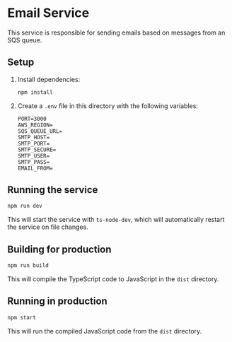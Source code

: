 # Email Service

This service is responsible for sending emails based on messages from an SQS queue.

## Setup

1.  Install dependencies:
    ```bash
    npm install
    ```
2.  Create a `.env` file in this directory with the following variables:
    ```
    PORT=3000
    AWS_REGION=
    SQS_QUEUE_URL=
    SMTP_HOST=
    SMTP_PORT=
    SMTP_SECURE=
    SMTP_USER=
    SMTP_PASS=
    EMAIL_FROM=
    ```

## Running the service

```bash
npm run dev
```

This will start the service with `ts-node-dev`, which will automatically restart the service on file changes.

## Building for production

```bash
npm run build
```

This will compile the TypeScript code to JavaScript in the `dist` directory.

## Running in production

```bash
npm start
```

This will run the compiled JavaScript code from the `dist` directory.
